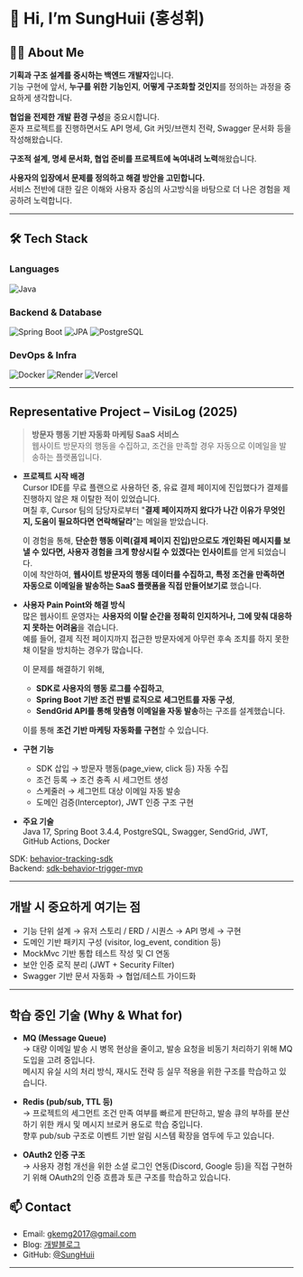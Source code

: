 # 👋 Hi, I’m **SungHuii** (홍성휘)

## 👨‍💻 About Me

**기획과 구조 설계를 중시하는 백엔드 개발자**입니다.  
기능 구현에 앞서, **누구를 위한 기능인지**, **어떻게 구조화할 것인지**를 정의하는 과정을 중요하게 생각합니다.

**협업을 전제한 개발 환경 구성**을 중요시합니다.  
혼자 프로젝트를 진행하면서도 API 명세, Git 커밋/브랜치 전략, Swagger 문서화 등을 작성해왔습니다.

**구조적 설계, 명세 문서화, 협업 준비를 프로젝트에 녹여내려 노력**해왔습니다.

**사용자의 입장에서 문제를 정의하고 해결 방안을 고민합니다.**  
서비스 전반에 대한 깊은 이해와 사용자 중심의 사고방식을 바탕으로 더 나은 경험을 제공하려 노력합니다.

---

## 🛠 Tech Stack

### Languages
![Java](https://img.shields.io/badge/Java-007396.svg?style=flat&logo=java&logoColor=white)

### Backend & Database
![Spring Boot](https://img.shields.io/badge/Spring_Boot-6DB33F?style=flat&logo=spring-boot&logoColor=white)
![JPA](https://img.shields.io/badge/JPA-336791?style=flat)
![PostgreSQL](https://img.shields.io/badge/PostgreSQL-4169E1?style=flat&logo=postgresql&logoColor=white)

### DevOps & Infra
![Docker](https://img.shields.io/badge/Docker-2496ED?style=flat&logo=docker&logoColor=white)
![Render](https://img.shields.io/badge/Render-46E3B7?style=flat)
![Vercel](https://img.shields.io/badge/Vercel-000?style=flat&logo=vercel)

---

## Representative Project – VisiLog (2025)

> **방문자 행동 기반 자동화 마케팅 SaaS 서비스**  
> 웹사이트 방문자의 행동을 수집하고, 조건을 만족할 경우 자동으로 이메일을 발송하는 플랫폼입니다.

- **프로젝트 시작 배경**  
  Cursor IDE를 무료 플랜으로 사용하던 중, 유료 결제 페이지에 진입했다가 결제를 진행하지 않은 채 이탈한 적이 있었습니다.  
  며칠 후, Cursor 팀의 담당자로부터 "**결제 페이지까지 왔다가 나간 이유가 무엇인지, 도움이 필요하다면 연락해달라**"는 메일을 받았습니다.

  이 경험을 통해, **단순한 행동 이력(결제 페이지 진입)만으로도 개인화된 메시지를 보낼 수 있다면, 사용자 경험을 크게 향상시킬 수 있겠다는 인사이트**를 얻게 되었습니다.  
  이에 착안하여, **웹사이트 방문자의 행동 데이터를 수집하고, 특정 조건을 만족하면 자동으로 이메일을 발송하는 SaaS 플랫폼을 직접 만들어보기로** 했습니다.

- **사용자 Pain Point와 해결 방식**  
  많은 웹사이트 운영자는 **사용자의 이탈 순간을 정확히 인지하거나, 그에 맞춰 대응하지 못하는 어려움**을 겪습니다.  
  예를 들어, 결제 직전 페이지까지 접근한 방문자에게 아무런 후속 조치를 하지 못한 채 이탈을 방치하는 경우가 많습니다.

  이 문제를 해결하기 위해,  
  - **SDK로 사용자의 행동 로그를 수집하고**,  
  - **Spring Boot 기반 조건 판별 로직으로 세그먼트를 자동 구성**,  
  - **SendGrid API를 통해 맞춤형 이메일을 자동 발송**하는 구조를 설계했습니다.

  이를 통해 **조건 기반 마케팅 자동화를 구현**할 수 있습니다.

- **구현 기능**  
  - SDK 삽입 → 방문자 행동(page_view, click 등) 자동 수집  
  - 조건 등록 → 조건 충족 시 세그먼트 생성  
  - 스케줄러 → 세그먼트 대상 이메일 자동 발송  
  - 도메인 검증(Interceptor), JWT 인증 구조 구현
 
- **주요 기술**  
  Java 17, Spring Boot 3.4.4, PostgreSQL, Swagger, SendGrid, JWT, GitHub Actions, Docker

 SDK: [behavior-tracking-sdk](https://github.com/SungHuii/behavior-tracking-sdk)  
 Backend: [sdk-behavior-trigger-mvp](https://github.com/SungHuii/sdk-behavior-trigger-mvp)

---

## 개발 시 중요하게 여기는 점

-  기능 단위 설계 → 유저 스토리 / ERD / 시퀀스 → API 명세 → 구현
-  도메인 기반 패키지 구성 (visitor, log_event, condition 등)
-  MockMvc 기반 통합 테스트 작성 및 CI 연동
-  보안 인증 로직 분리 (JWT + Security Filter)
-  Swagger 기반 문서 자동화 → 협업/테스트 가이드화

---

## 학습 중인 기술 (Why & What for)

- **MQ (Message Queue)**  
  → 대량 이메일 발송 시 병목 현상을 줄이고, 발송 요청을 비동기 처리하기 위해 MQ 도입을 고려 중입니다.  
  메시지 유실 시의 처리 방식, 재시도 전략 등 실무 적용을 위한 구조를 학습하고 있습니다.

- **Redis (pub/sub, TTL 등)**  
  → 프로젝트의 세그먼트 조건 만족 여부를 빠르게 판단하고, 발송 큐의 부하를 분산하기 위한 캐시 및 메시지 브로커 용도로 학습 중입니다.  
  향후 pub/sub 구조로 이벤트 기반 알림 시스템 확장을 염두에 두고 있습니다.

- **OAuth2 인증 구조**  
  → 사용자 경험 개선을 위한 소셜 로그인 연동(Discord, Google 등)을 직접 구현하기 위해 OAuth2의 인증 흐름과 토큰 구조를 학습하고 있습니다.

## 📫 Contact

- Email: gkemg2017@gmail.com  
- Blog: [개발블로그](https://b-t-d.tistory.com/)  
- GitHub: [@SungHuii](https://github.com/SungHuii)

---

